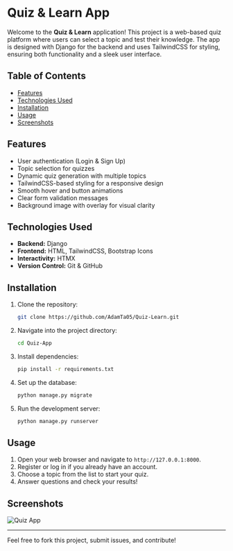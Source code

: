 # Quiz & Learn App

Welcome to the **Quiz & Learn** application! This project is a web-based quiz platform where users can select a topic and test their knowledge. The app is designed with Django for the backend and uses TailwindCSS for styling, ensuring both functionality and a sleek user interface.

## Table of Contents

- [Features](#features)
- [Technologies Used](#technologies-used)
- [Installation](#installation)
- [Usage](#usage)
- [Screenshots](#screenshots)

## Features

- User authentication (Login & Sign Up)
- Topic selection for quizzes
- Dynamic quiz generation with multiple topics
- TailwindCSS-based styling for a responsive design
- Smooth hover and button animations
- Clear form validation messages
- Background image with overlay for visual clarity

## Technologies Used

- **Backend:** Django
- **Frontend:** HTML, TailwindCSS, Bootstrap Icons
- **Interactivity:** HTMX
- **Version Control:** Git & GitHub

## Installation

1. Clone the repository:
    ```bash
    git clone https://github.com/AdamTa05/Quiz-Learn.git
    ```
2. Navigate into the project directory:
    ```bash
    cd Quiz-App
    ```
3. Install dependencies:
    ```bash
    pip install -r requirements.txt
    ```
4. Set up the database:
    ```bash
    python manage.py migrate
    ```
5. Run the development server:
    ```bash
    python manage.py runserver
    ```

## Usage

1. Open your web browser and navigate to `http://127.0.0.1:8000`.
2. Register or log in if you already have an account.
3. Choose a topic from the list to start your quiz.
4. Answer questions and check your results!

## Screenshots

![Quiz App](path_to_screenshot)

---

Feel free to fork this project, submit issues, and contribute!

